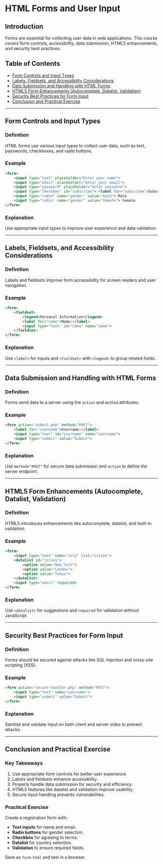 
# **HTML Forms and User Input**  

## Introduction  
Forms are essential for collecting user data in web applications. This course covers form controls, accessibility, data submission, HTML5 enhancements, and security best practices.  

## Table of Contents  
- [Form Controls and Input Types](#form-controls-and-input-types)  
- [Labels, Fieldsets, and Accessibility Considerations](#labels-fieldsets-and-accessibility-considerations)  
- [Data Submission and Handling with HTML Forms](#data-submission-and-handling-with-html-forms)  
- [HTML5 Form Enhancements (Autocomplete, Datalist, Validation)](#html5-form-enhancements-autocomplete-datalist-validation)  
- [Security Best Practices for Form Input](#security-best-practices-for-form-input)  
- [Conclusion and Practical Exercise](#conclusion-and-practical-exercise)  

---  

## **Form Controls and Input Types**  
### Definition  
HTML forms use various input types to collect user data, such as text, passwords, checkboxes, and radio buttons.  

### Example  
```html
<form>
    <input type="text" placeholder="Enter your name">
    <input type="email" placeholder="Enter your email">
    <input type="password" placeholder="Enter password">
    <input type="checkbox" id="subscribe"> <label for="subscribe">Subscribe</label>
    <input type="radio" name="gender" value="male"> Male
    <input type="radio" name="gender" value="female"> Female
</form>
```  
### Explanation  
Use appropriate input types to improve user experience and data validation.  

---  

## **Labels, Fieldsets, and Accessibility Considerations**  
### Definition  
Labels and fieldsets improve form accessibility for screen readers and user navigation.  

### Example  
```html
<form>
    <fieldset>
        <legend>Personal Information</legend>
        <label for="name">Name:</label>
        <input type="text" id="name" name="name">
    </fieldset>
</form>
```  
### Explanation  
Use `<label>` for inputs and `<fieldset>` with `<legend>` to group related fields.  

---  

## **Data Submission and Handling with HTML Forms**  
### Definition  
Forms send data to a server using the `action` and `method` attributes.  

### Example  
```html
<form action="submit.php" method="POST">
    <label for="username">Username:</label>
    <input type="text" id="username" name="username">
    <input type="submit" value="Submit">
</form>
```  
### Explanation  
Use `method="POST"` for secure data submission and `action` to define the server endpoint.  

---  

## **HTML5 Form Enhancements (Autocomplete, Datalist, Validation)**  
### Definition  
HTML5 introduces enhancements like autocomplete, datalist, and built-in validation.  

### Example  
```html
<form>
    <input type="text" name="city" list="cities">
    <datalist id="cities">
        <option value="New York">
        <option value="London">
        <option value="Tokyo">
    </datalist>
    <input type="email" required>
</form>
```  
### Explanation  
Use `<datalist>` for suggestions and `required` for validation without JavaScript.  

---  

## **Security Best Practices for Form Input**  
### Definition  
Forms should be secured against attacks like SQL injection and cross-site scripting (XSS).  

### Example  
```html
<form action="secure-handler.php" method="POST">
    <input type="text" name="username">
    <input type="submit" value="Submit">
</form>
```  
### Explanation  
Sanitize and validate input on both client and server sides to prevent attacks.  

---  

## **Conclusion and Practical Exercise**  

### **Key Takeaways**  
1. Use appropriate form controls for better user experience.  
2. Labels and fieldsets enhance accessibility.  
3. Properly handle data submission for security and efficiency.  
4. HTML5 features like datalist and validation improve usability.  
5. Secure input handling prevents vulnerabilities.  

### **Practical Exercise**  
Create a registration form with:  
- **Text inputs** for name and email.  
- **Radio buttons** for gender selection.  
- **Checkbox** for agreeing to terms.  
- **Datalist** for country selection.  
- **Validation** to ensure required fields.  

Save as `form.html` and test in a browser.  
